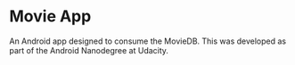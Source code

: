 # Movie App
An Android app designed to consume the MovieDB. This was developed as part of the Android Nanodegree at Udacity.
